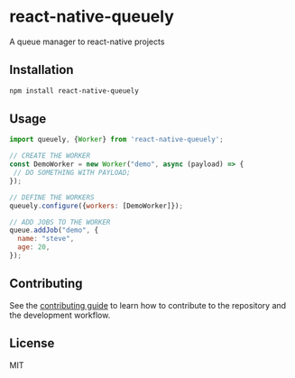 # react-native-queuely

A queue manager to react-native projects

## Installation

```sh
npm install react-native-queuely
```

## Usage

```js
import queuely, {Worker} from 'react-native-queuely';

// CREATE THE WORKER
const DemoWorker = new Worker("demo", async (payload) => {
 // DO SOMETHING WITH PAYLOAD;
});

// DEFINE THE WORKERS
queuely.configure({workers: [DemoWorker]});

// ADD JOBS TO THE WORKER
queue.addJob("demo", {
  name: "steve",
  age: 20,
});
```

## Contributing

See the [contributing guide](CONTRIBUTING.md) to learn how to contribute to the repository and the development workflow.

## License

MIT
